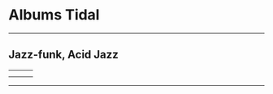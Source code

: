 <style>
table {
  width: 100%;
}
table th:first-of-type {
    width: 25%;
}
table th:nth-of-type(2) {
    width: 25%;
}
table th:nth-of-type(3) {
    width: 25%;
}
table th:nth-of-type(4) {
    width: 25%;
}
</style>

# Albums Tidal

---

## Jazz-funk, Acid Jazz

|   |   |   |
|:-:|:-:|:-:|
|<div style="position: relative; padding-bottom: 100%; height: 0; overflow: hidden; max-width: 100%;"><iframe src="https://embed.tidal.com/albums/1606562?layout=gridify" frameborder="0" allowfullscreen style="position: absolute; top: 0; left: 0; width: 100%; height: 1px; min-height: 100%; margin: 0 auto;"></iframe></div>|<div style="position: relative; padding-bottom: 100%; height: 0; overflow: hidden; max-width: 100%;"><iframe src="https://embed.tidal.com/albums/58844035?layout=gridify" frameborder="0" allowfullscreen style="position: absolute; top: 0; left: 0; width: 100%; height: 1px; min-height: 100%; margin: 0 auto;"></iframe></div>|<div style="position: relative; padding-bottom: 100%; height: 0; overflow: hidden; max-width: 100%;"><iframe src="https://embed.tidal.com/albums/58844035?layout=gridify" frameborder="0" allowfullscreen style="position: absolute; top: 0; left: 0; width: 100%; height: 1px; min-height: 100%; margin: 0 auto;"></iframe></div>|
|<div style="position: relative; padding-bottom: 100%; height: 0; overflow: hidden; max-width: 100%;"><iframe src="https://embed.tidal.com/albums/58844035?layout=gridify" frameborder="0" allowfullscreen style="position: absolute; top: 0; left: 0; width: 100%; height: 1px; min-height: 100%; margin: 0 auto;"></iframe></div>|||

---

